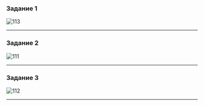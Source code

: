 ### Задание 1

![113](https://github.com/Oigen181/SQL2-Andreev-Evgeny/assets/126493876/f64e1edd-6445-449d-aee5-910c9dd8499f)

---

### Задание 2

![111](https://github.com/Oigen181/SQL2-Andreev-Evgeny/assets/126493876/48ee4917-ad6c-49d0-98a5-2d8de0552379)

---

### Задание 3

![112](https://github.com/Oigen181/SQL2-Andreev-Evgeny/assets/126493876/7c8eba2e-d9dc-4d4f-b696-f1f114534097)

---
